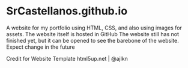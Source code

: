 # SrCastellanos.github.io
A website for my portfolio using HTML, CSS, and also using images for assets. The website itself is hosted in GitHub
The website still has not finished yet, but it can be opened to see the barebone of the website.
Expect change in the future


Credit for Website Template html5up.net | @ajlkn
